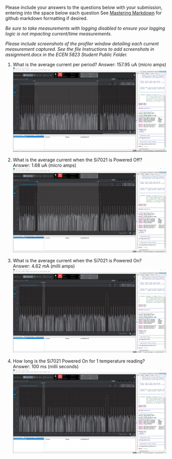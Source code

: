 Please include your answers to the questions below with your submission, entering into the space below each question
See [Mastering Markdown](https://guides.github.com/features/mastering-markdown/) for github markdown formatting if desired.

*Be sure to take measurements with logging disabled to ensure your logging logic is not impacting current/time measurements.*

*Please include screenshots of the profiler window detailing each current measurement captured.  See the file Instructions to add screenshots in assignment.docx in the ECEN 5823 Student Public Folder.* 

1. What is the average current per period?
   Answer: 157.95 uA (micro amps)
   ![Avg_current_per_period][Avg_current_per_period]
   
2. What is the average current when the Si7021 is Powered Off?  
   Answer: 1.68 uA (micro amps)
   ![Avg_current_lpmOFF][Avg_current_lpmOFF]
   
3. What is the average current when the Si7021 is Powered On?  
   Answer: 4.62 mA (milli amps)
   ![Avg_current_lpmON][Avg_current_lpmON]
   
4. How long is the Si7021 Powered On for 1 temperature reading?  
   Answer: 100 ms (milli seconds)
   ![Time_lpmON][Time_lpmON]

[Avg_current_per_period]: screenshots/assignment_3/Avg_current_per_period.jpg "Avg_current_per_period"
[Avg_current_lpmOFF]: screenshots/assignment_3/Avg_current_lpmOFF.jpg "Avg_current_lpmOFF"
[Avg_current_lpmON]: screenshots/assignment_3/Avg_current_lpmON.jpg "Avg_current_lpmON"
[Time_lpmON]: screenshots/assignment_3/Time_lpmON.jpg "Time_lpmON"